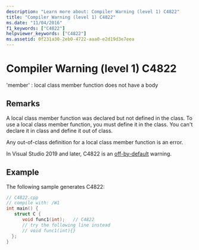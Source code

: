 ```yaml
---
description: "Learn more about: Compiler Warning (level 1) C4822"
title: "Compiler Warning (level 1) C4822"
ms.date: "11/04/2016"
f1_keywords: ["C4822"]
helpviewer_keywords: ["C4822"]
ms.assetid: 0f231a30-2eb0-4722-aaa0-e2d19d3e7eea
---
```

# Compiler Warning (level 1) C4822

'member' : local class member function does not have a body

## Remarks

A local class member function was declared but not defined in the class. To use a local class member function, you must define it in the class. You can't declare it in class and define it out of class.

Any out-of-class definition for a local class member function is an error.

In Visual Studio 2019 and later, C4822 is an [off-by-default](../../preprocessor/compiler-warnings-that-are-off-by-default.md) warning.

## Example

The following sample generates C4822:

```cpp
// C4822.cpp
// compile with: /W1
int main() {
   struct C {
      void func1(int);   // C4822
      // try the following line instead
      // void func1(int){}
  };
}
```
